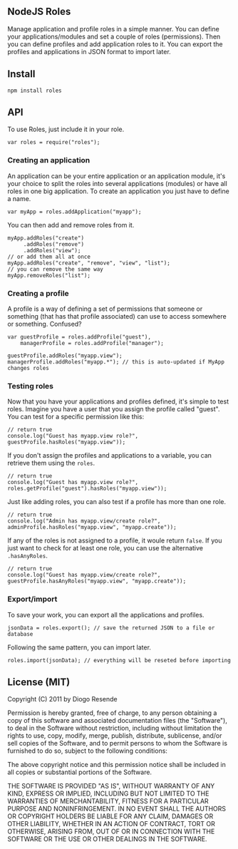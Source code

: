 ## NodeJS Roles

Manage application and profile roles in a simple manner. You can define your applications/modules and set
a couple of roles (permissions). Then you can define profiles and add application roles to it. You can
export the profiles and applications in JSON format to import later.

## Install

    npm install roles

## API

To use Roles, just include it in your role.

    var roles = require("roles");

### Creating an application

An application can be your entire application or an application module, it's your choice to split the
roles into several applications (modules) or have all roles in one big application. To create an
application you just have to define a name.

    var myApp = roles.addApplication("myapp");

You can then add and remove roles from it.

    myApp.addRoles("create")
         .addRoles("remove")
         .addRoles("view");
    // or add them all at once
    myApp.addRoles("create", "remove", "view", "list");
    // you can remove the same way
    myApp.removeRoles("list");

### Creating a profile

A profile is a way of defining a set of permissions that someone or something (that has that profile
associated) can use to access somewhere or something. Confused?

    var guestProfile = roles.addProfile("guest"),
        managerProfile = roles.addProfile("manager");

    guestProfile.addRoles("myapp.view");
    managerProfile.addRoles("myapp.*"); // this is auto-updated if MyApp changes roles

### Testing roles

Now that you have your applications and profiles defined, it's simple to test roles. Imagine you have
a user that you assign the profile called "guest". You can test for a specific permission like this:

    // return true
    console.log("Guest has myapp.view role?", guestProfile.hasRoles("myapp.view"));

If you don't assign the profiles and applications to a variable, you can retrieve them using the `roles`.

    // return true
    console.log("Guest has myapp.view role?", roles.getProfile("guest").hasRoles("myapp.view"));

Just like adding roles, you can also test if a profile has more than one role.

    // return true
    console.log("Admin has myapp.view/create role?", adminProfile.hasRoles("myapp.view", "myapp.create"));

If any of the roles is not assigned to a profile, it woule return `false`. If you just want to check for
at least one role, you can use the alternative `.hasAnyRoles`.

    // return true
    console.log("Guest has myapp.view/create role?", guestProfile.hasAnyRoles("myapp.view", "myapp.create"));

### Export/import

To save your work, you can export all the applications and profiles.

    jsonData = roles.export(); // save the returned JSON to a file or database

Following the same pattern, you can import later.

    roles.import(jsonData); // everything will be reseted before importing

## License (MIT)

Copyright (C) 2011 by Diogo Resende

Permission is hereby granted, free of charge, to any person obtaining a copy
of this software and associated documentation files (the "Software"), to deal
in the Software without restriction, including without limitation the rights
to use, copy, modify, merge, publish, distribute, sublicense, and/or sell
copies of the Software, and to permit persons to whom the Software is
furnished to do so, subject to the following conditions:

The above copyright notice and this permission notice shall be included in
all copies or substantial portions of the Software.

THE SOFTWARE IS PROVIDED "AS IS", WITHOUT WARRANTY OF ANY KIND, EXPRESS OR
IMPLIED, INCLUDING BUT NOT LIMITED TO THE WARRANTIES OF MERCHANTABILITY,
FITNESS FOR A PARTICULAR PURPOSE AND NONINFRINGEMENT. IN NO EVENT SHALL THE
AUTHORS OR COPYRIGHT HOLDERS BE LIABLE FOR ANY CLAIM, DAMAGES OR OTHER
LIABILITY, WHETHER IN AN ACTION OF CONTRACT, TORT OR OTHERWISE, ARISING FROM,
OUT OF OR IN CONNECTION WITH THE SOFTWARE OR THE USE OR OTHER DEALINGS IN
THE SOFTWARE.
